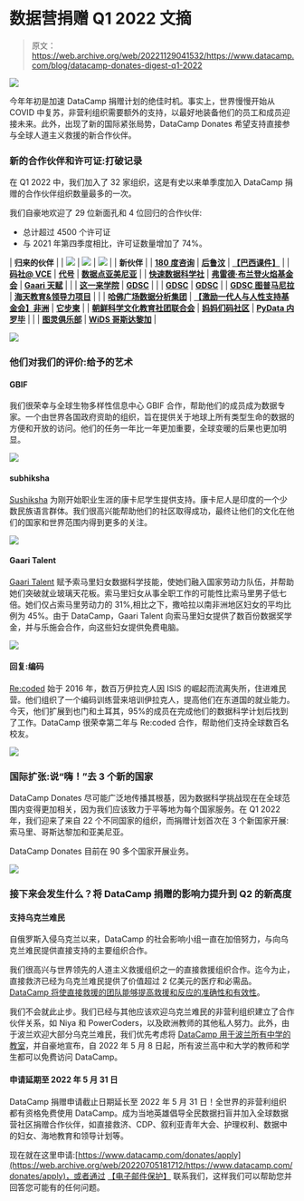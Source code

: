 # 数据营捐赠 Q1 2022 文摘

> 原文：<https://web.archive.org/web/20221129041532/https://www.datacamp.com/blog/datacamp-donates-digest-q1-2022>

![](img/49e3a51caf990e8ca52659e60499e3d2.png)

今年年初是加速 DataCamp 捐赠计划的绝佳时机。事实上，世界慢慢开始从 COVID 中复苏，非营利组织需要额外的支持，以最好地装备他们的员工和成员迎接未来。此外，出现了新的国际紧张局势，DataCamp Donates 希望支持直接参与全球人道主义救援的新合作伙伴。

### 新的合作伙伴和许可证:打破记录

在 Q1 2022 中，我们加入了 32 家组织，这是有史以来单季度加入 DataCamp 捐赠的合作伙伴组织数量最多的一次。

我们自豪地欢迎了 29 位新面孔和 4 位回归的合作伙伴:

*   总计超过 4500 个许可证
*   与 2021 年第四季度相比，许可证数量增加了 74%。


| **归来的伙伴** |
| [![](img/e7364ae30b730b6e1b114d0576532534.png)](https://web.archive.org/web/20220705181712/https://becode.org/) | [![](img/000a82403d0551c31f8eba6d398fcecc.png)](https://web.archive.org/web/20220705181712/https://codefornepal.org/) | [![](img/7eaee9a8d990407e6bf8c83358ba4a82.png)](https://web.archive.org/web/20220705181712/https://www.re-coded.com/) |
| **新伙伴** |
| **[180 度咨询](https://web.archive.org/web/20220705181712/https://180dc.org/)** | **[后鲁汶](https://web.archive.org/web/20220705181712/https://www.aftleuven.be/)** | **[【巴西课件】](https://web.archive.org/web/20220705181712/https://brasilcursinhos.org/)** |
| **[码社@ VCE](https://web.archive.org/web/20220705181712/https://vvce.ac.in/student-clubs/code-club/)** | **[代号](https://web.archive.org/web/20220705181712/https://www.codekevudah.org/)** | **[数据点亚美尼亚](https://web.archive.org/web/20220705181712/https://datapoint.am/)** |
| **[快速数据科学社](https://web.archive.org/web/20220705181712/https://www.linkedin.com/company/fdssisb/)** | **[弗雷德·布兰登火焰基金会](https://web.archive.org/web/20220705181712/https://fbflamesfoundation.org/)** | **[Gaari 天赋](https://web.archive.org/web/20220705181712/http://www.gaaritalent.com/)** |
| **[](https://web.archive.org/web/20220705181712/http://www.gbif.org/)** | **[这一来学院](https://web.archive.org/web/20220705181712/https://galcollege.org.il/)** | **[GDSC](https://web.archive.org/web/20220705181712/https://gdsc.community.dev/fast-national-university-nuces-karachi-campus/)** |
| **[](https://web.archive.org/web/20220705181712/https://sushiksha.konkanischolarship.com/)** | **[GDSC](https://web.archive.org/web/20220705181712/https://widscr.com/)** | **[GDSC](https://web.archive.org/web/20220705181712/https://gdsc.community.dev/obafemi-awolowo-university/)** |
| **[GDSC 图普马尼拉](https://web.archive.org/web/20220705181712/https://gdsctup.com/)** | **[海天教育&领导力项目](https://web.archive.org/web/20220705181712/http://www.uhelp.net/)** |  |
| **[哈佛广场数据分析集团](https://web.archive.org/web/20220705181712/https://www.harvardanalytics.org/)** | **[【激励一代人与人性支持基金会】非洲](https://web.archive.org/web/20220705181712/http://www.ighusufafrica.org/)** | **[它步柬](https://web.archive.org/web/20220705181712/https://cambodia.itstep.org/news-en/powerup-cambodia)** |
| **[朝鲜科学文化教育社团联合会](https://web.archive.org/web/20220705181712/https://cafe.naver.com/kosce)** | **[妈妈们码社区](https://web.archive.org/web/20220705181712/https://mumswhocode.net/)** | **[PyData 内罗毕](https://web.archive.org/web/20220705181712/https://www.meetup.com/PyData-Nairobi/)** |
|  | **[图灵俱乐部](https://web.archive.org/web/20220705181712/https://theturingclub.in/)** | **[WiDS 哥斯达黎加](https://web.archive.org/web/20220705181712/https://widscr.com/)** |

![](img/a6ab5d5870019e82ba7e84310d9d6c81.png)

### 他们对我们的评价:给予的艺术

#### GBIF

我们很荣幸与全球生物多样性信息中心 GBIF 合作，帮助他们的成员成为数据专家。一个由世界各国政府资助的组织，旨在提供关于地球上所有类型生命的数据的方便和开放的访问。他们的任务一年比一年更加重要，全球变暖的后果也更加明显。

![](img/201ed7d393e914adf94e1f111946f757.png)

#### subhiksha

[Sushiksha](https://web.archive.org/web/20220705181712/https://sushiksha.konkanischolarship.com/) 为刚开始职业生涯的康卡尼学生提供支持。康卡尼人是印度的一个少数民族语言群体。我们很高兴能帮助他们的社区取得成功，最终让他们的文化在他们的国家和世界范围内得到更多的关注。

![](img/bf52e8aab2a3c4e3d1bb0abab13ae614.png)

#### Gaari Talent

[Gaari Talent](https://web.archive.org/web/20220705181712/https://gaaritalent.com/) 赋予索马里妇女数据科学技能，使她们融入国家劳动力队伍，并帮助她们突破就业玻璃天花板。索马里妇女从事全职工作的可能性比索马里男子低七倍。她们仅占索马里劳动力的 31%,相比之下，撒哈拉以南非洲地区妇女的平均比例为 45%。由于 DataCamp，Gaari Talent 向索马里妇女提供了数百份数据奖学金，并与乐施会合作，向这些妇女提供免费电脑。

![](img/4fea524320ba3ea25d126c9257f6a0e2.png)

#### 回复:编码

[Re:coded](https://web.archive.org/web/20220705181712/https://www.re-coded.com/) 始于 2016 年，数百万伊拉克人因 ISIS 的崛起而流离失所，住进难民营。他们组织了一个编码训练营来培训伊拉克人，提高他们在东道国的就业能力。今天，他们扩展到也门和土耳其，95%的成员在完成他们的数据科学计划后找到了工作。DataCamp 很荣幸第二年与 Re:coded 合作，帮助他们支持全球数百名校友。

![](img/efd794c3383d9dc081c8b6158e7f2c56.png)

### 国际扩张:说“嗨！”去 3 个新的国家

DataCamp Donates 尽可能广泛地传播其根基，因为数据科学挑战现在在全球范围内变得更加相关，因为我们应该致力于平等地为每个国家服务。在 Q1 2022 年，我们迎来了来自 22 个不同国家的组织，而捐赠计划首次在 3 个新国家开展:索马里、哥斯达黎加和亚美尼亚。

DataCamp Donates 目前在 90 多个国家开展业务。

![](img/368c6d3b998a9cd40c4feb2512676662.png)

### 接下来会发生什么？将 DataCamp 捐赠的影响力提升到 Q2 的新高度

#### 支持乌克兰难民

自俄罗斯入侵乌克兰以来，DataCamp 的社会影响小组一直在加倍努力，与向乌克兰难民提供直接支持的主要组织合作。

我们很高兴与世界领先的人道主义救援组织之一的直接救援组织合作。迄今为止，直接救济已经为乌克兰难民提供了价值超过 2 亿美元的医疗和必需品。 [DataCamp 将使直接救援的团队能够提高救援和反应的准确性和有效性](https://web.archive.org/web/20220705181712/https://www.datacamp.com/blog/datacamp-donates-spreads-data-literacy-to-help-the-most-vulnerable-with-direct-relief)。

我们不会就此止步。我们已经与其他应该欢迎乌克兰难民的非营利组织建立了合作伙伴关系，如 Niya 和 PowerCoders，以及欧洲教师的其他私人努力。此外，由于波兰欢迎大部分乌克兰难民，我们优先考虑将 [DataCamp 用于波兰所有中学的教室](https://web.archive.org/web/20220705181712/https://www.datacamp.com/blog/datacamp-for-classrooms-is-now-free-to-polish-secondary-school-teachers-and-students)，并自豪地宣布，自 2022 年 5 月 8 日起，所有波兰高中和大学的教师和学生都可以免费访问 DataCamp。

#### 申请延期至 2022 年 5 月 31 日

DataCamp 捐赠申请截止日期延长至 2022 年 5 月 31 日！全世界的非营利组织都有资格免费使用 DataCamp。成为当地英雄倡导全民数据扫盲并加入全球数据营社区捐赠合作伙伴，如直接救济、CDP、叙利亚青年大会、护理权利、数据中的妇女、海地教育和领导计划等。

现在就在这里申请:[https://www.datacamp.com/donates/apply](https://web.archive.org/web/20220705181712/https://www.datacamp.com/donates/apply)，或者通过 [【电子邮件保护】](/web/20220705181712/https://www.datacamp.com/cdn-cgi/l/email-protection#2c4843424d58496c484d584d4f4d415c024f4341) 联系我们，这样我们可以帮助您并回答您可能有的任何问题。